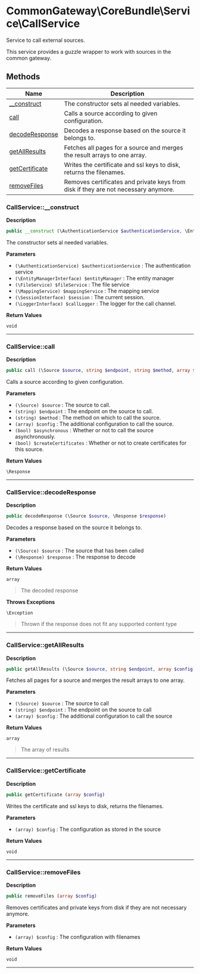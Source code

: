 # CommonGateway\CoreBundle\Service\CallService

Service to call external sources.

This service provides a guzzle wrapper to work with sources in the common gateway.

## Methods

| Name | Description |
|------|-------------|
|[\_\_construct](#callservice__construct)|The constructor sets al needed variables.|
|[call](#callservicecall)|Calls a source according to given configuration.|
|[decodeResponse](#callservicedecoderesponse)|Decodes a response based on the source it belongs to.|
|[getAllResults](#callservicegetallresults)|Fetches all pages for a source and merges the result arrays to one array.|
|[getCertificate](#callservicegetcertificate)|Writes the certificate and ssl keys to disk, returns the filenames.|
|[removeFiles](#callserviceremovefiles)|Removes certificates and private keys from disk if they are not necessary anymore.|

### CallService::\_\_construct

**Description**

```php
public __construct (\AuthenticationService $authenticationService, \EntityManagerInterface $entityManager, \FileService $fileService, \MappingService $mappingService, \SessionInterface $session, \LoggerInterface $callLogger)
```

The constructor sets al needed variables.

**Parameters**

*   `(\AuthenticationService) $authenticationService`
    : The authentication service
*   `(\EntityManagerInterface) $entityManager`
    : The entity manager
*   `(\FileService) $fileService`
    : The file service
*   `(\MappingService) $mappingService`
    : The mapping service
*   `(\SessionInterface) $session`
    : The current session.
*   `(\LoggerInterface) $callLogger`
    : The logger for the call channel.

**Return Values**

`void`

<hr />

### CallService::call

**Description**

```php
public call (\Source $source, string $endpoint, string $method, array $config, bool $asynchronous, bool $createCertificates)
```

Calls a source according to given configuration.

**Parameters**

*   `(\Source) $source`
    : The source to call.
*   `(string) $endpoint`
    : The endpoint on the source to call.
*   `(string) $method`
    : The method on which to call the source.
*   `(array) $config`
    : The additional configuration to call the source.
*   `(bool) $asynchronous`
    : Whether or not to call the source asynchronously.
*   `(bool) $createCertificates`
    : Whether or not to create certificates for this source.

**Return Values**

`\Response`

<hr />

### CallService::decodeResponse

**Description**

```php
public decodeResponse (\Source $source, \Response $response)
```

Decodes a response based on the source it belongs to.

**Parameters**

*   `(\Source) $source`
    : The source that has been called
*   `(\Response) $response`
    : The response to decode

**Return Values**

`array`

> The decoded response

**Throws Exceptions**

`\Exception`

> Thrown if the response does not fit any supported content type

<hr />

### CallService::getAllResults

**Description**

```php
public getAllResults (\Source $source, string $endpoint, array $config)
```

Fetches all pages for a source and merges the result arrays to one array.

**Parameters**

*   `(\Source) $source`
    : The source to call
*   `(string) $endpoint`
    : The endpoint on the source to call
*   `(array) $config`
    : The additional configuration to call the source

**Return Values**

`array`

> The array of results

<hr />

### CallService::getCertificate

**Description**

```php
public getCertificate (array $config)
```

Writes the certificate and ssl keys to disk, returns the filenames.

**Parameters**

*   `(array) $config`
    : The configuration as stored in the source

**Return Values**

`void`

<hr />

### CallService::removeFiles

**Description**

```php
public removeFiles (array $config)
```

Removes certificates and private keys from disk if they are not necessary anymore.

**Parameters**

*   `(array) $config`
    : The configuration with filenames

**Return Values**

`void`

<hr />
